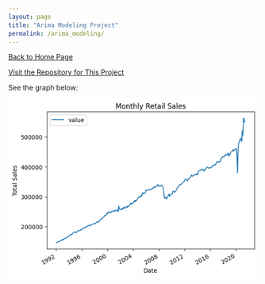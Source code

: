 ```yaml
---
layout: page
title: "Arima Modeling Project"
permalink: /arima_modeling/
---
```


[Back to Home Page](https://kdfullington.github.io/kdfullington_portfolio/)

[Visit the Repository for This Project](https://github.com/kdfullington/kdfullington-portfolio/tree/main/arima_model_retail_sales)

See the graph below:

![Graph](../assets/images/arima_sales_graph.png)